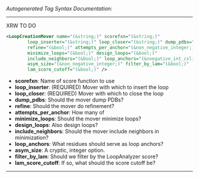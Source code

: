 <!-- THIS IS AN AUTOGENERATED FILE: Don't edit it directly, instead change the schema definition in the code itself. -->

_Autogenerated Tag Syntax Documentation:_

---
XRW TO DO

```xml
<LoopCreationMover name="(&string;)" scorefxn="(&string;)"
        loop_inserter="(&string;)" loop_closer="(&string;)" dump_pdbs="(&bool;)"
        refine="(&bool;)" attempts_per_anchor="(&non_negative_integer;)"
        minimize_loops="(&bool;)" design_loops="(&bool;)"
        include_neighbors="(&bool;)" loop_anchors="(&nnegative_int_cslist;)"
        asym_size="(&non_negative_integer;)" filter_by_lam="(&bool;)"
        lam_score_cutoff="(&bool;)" />
```

-   **scorefxn**: Name of score function to use
-   **loop_inserter**: (REQUIRED) Mover with which to insert the loop
-   **loop_closer**: (REQUIRED) Mover with which to close the loop
-   **dump_pdbs**: Should the mover dump PDBs?
-   **refine**: Should the mover do refinement?
-   **attempts_per_anchor**: How many of
-   **minimize_loops**: Should the mover minimize loops?
-   **design_loops**: Also design loops?
-   **include_neighbors**: Should the mover include neighbors in minimization?
-   **loop_anchors**: What residues should serve as loop anchors?
-   **asym_size**: A cryptic, integer option.
-   **filter_by_lam**: Should we filter by the LoopAnalyzer score?
-   **lam_score_cutoff**: If so, what should the score cutoff be?

---
